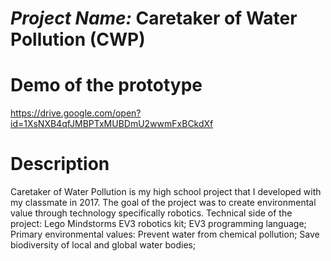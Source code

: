 # *Project Name:* Caretaker of Water Pollution (CWP)

# Demo of the prototype
https://drive.google.com/open?id=1XsNXB4qfJMBPTxMUBDmU2wwmFxBCkdXf

# Description
Caretaker of Water Pollution is my high school project that I developed with my classmate in 2017. The goal of the project was to create environmental value through technology specifically robotics.
Technical side of the project: 
	Lego Mindstorms EV3 robotics kit; 
	EV3 programming language;
Primary environmental values: 
	Prevent water from chemical pollution;
	Save biodiversity of local and global water bodies;
